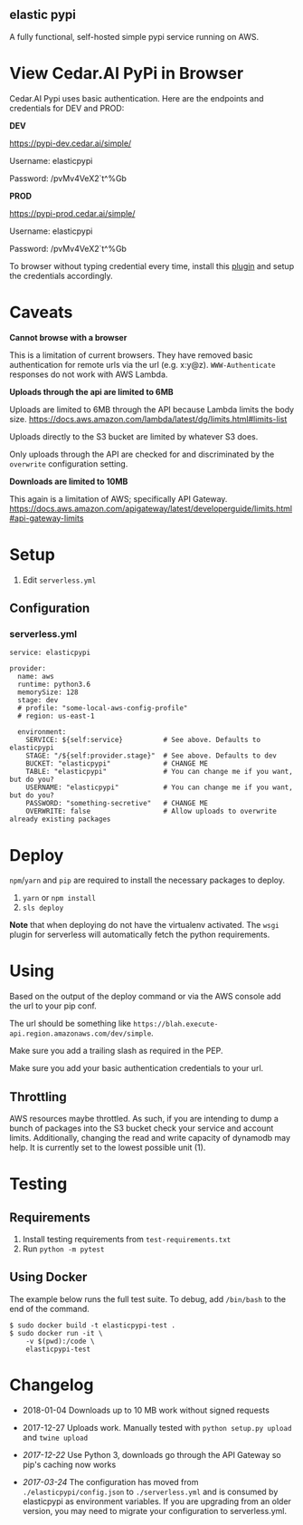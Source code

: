 elastic pypi
------------

A fully functional, self-hosted  simple pypi service running on AWS.

# View Cedar.AI PyPi in Browser

Cedar.AI Pypi uses basic authentication. Here are the endpoints and credentials for DEV and PROD:

**DEV**

https://pypi-dev.cedar.ai/simple/

Username: elasticpypi

Password: /pvMv4VeX2`t^%Gb


**PROD**

https://pypi-prod.cedar.ai/simple/

Username: elasticpypi

Password: /pvMv4VeX2`t^%Gb

To browser without typing credential every time, install this [plugin](https://chrome.google.com/webstore/detail/multipass-for-http-basic/enhldmjbphoeibbpdhmjkchohnidgnah) and setup the credentials accordingly.

# Caveats

**Cannot browse with a browser**

This is a limitation of current browsers. They have removed basic authentication for remote urls via the url (e.g. x:y@z). `WWW-Authenticate` responses do not work with AWS Lambda.

**Uploads through the api are limited to 6MB**

Uploads are limited to 6MB through the API because Lambda limits the body size. https://docs.aws.amazon.com/lambda/latest/dg/limits.html#limits-list

Uploads directly to the S3 bucket are limited by whatever S3 does.

Only uploads through the API are checked for and discriminated by the `overwrite` configuration setting.

**Downloads are limited to 10MB**

This again is a limitation of AWS; specifically API Gateway.
https://docs.aws.amazon.com/apigateway/latest/developerguide/limits.html#api-gateway-limits

# Setup

1. Edit `serverless.yml`

## Configuration

### serverless.yml

```
service: elasticpypi

provider:
  name: aws
  runtime: python3.6
  memorySize: 128
  stage: dev
  # profile: "some-local-aws-config-profile"
  # region: us-east-1

  environment:
    SERVICE: ${self:service}          # See above. Defaults to elasticpypi
    STAGE: "/${self:provider.stage}"  # See above. Defaults to dev
    BUCKET: "elasticpypi"             # CHANGE ME
    TABLE: "elasticpypi"              # You can change me if you want, but do you?
    USERNAME: "elasticpypi"           # You can change me if you want, but do you?
    PASSWORD: "something-secretive"   # CHANGE ME
    OVERWRITE: false                  # Allow uploads to overwrite already existing packages
```

# Deploy

`npm`/`yarn` and `pip` are required to install the necessary packages to deploy.

1. `yarn` or `npm install`
1. `sls deploy`


**Note** that when deploying do not have the virtualenv activated. The `wsgi` plugin for serverless will automatically fetch the python requirements.

# Using

Based on the output of the deploy command or via the AWS console add the url to your pip conf.

The url should be something like `https://blah.execute-api.region.amazonaws.com/dev/simple`.

Make sure you add a trailing slash as required in the PEP.

Make sure you add your basic authentication credentials to your url.

## Throttling

AWS resources maybe throttled. As such, if you are intending to dump a bunch of packages into the S3 bucket check your
service and account limits. Additionally, changing the read and write capacity of dynamodb may help. It is currently set
to the lowest possible unit (1).

# Testing

## Requirements

1. Install testing requirements from `test-requirements.txt`
1. Run `python -m pytest`

## Using Docker

The example below runs the full test suite. To debug, add `/bin/bash` to the end of the command.

    $ sudo docker build -t elasticpypi-test .
    $ sudo docker run -it \
        -v $(pwd):/code \
        elasticpypi-test

# Changelog

* 2018-01-04 Downloads up to 10 MB work without signed requests

* 2017-12-27 Uploads work. Manually tested with `python setup.py upload` and `twine upload`

* *2017-12-22* Use Python 3, downloads go through the API Gateway so pip's caching now works

* *2017-03-24* The configuration has moved from `./elasticpypi/config.json` to `./serverless.yml` and is consumed by elasticpypi as environment variables. If you are upgrading from an older version, you may need to migrate your configuration to serverless.yml.

